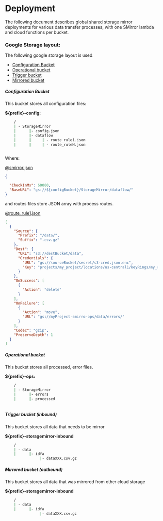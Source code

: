 # Deployment


The following document describes global shared storage mirror deployments for various data transfer processes, with one
SMirror lambda and cloud functions per bucket.

### Google Storage layout:

The following google storage layout is used:

- [Configuration Bucket](#configuration-bucket)
- [Operational bucket](#operational-bucket)
- [Trigger bucket](#trigger-bucket-inbound)
- [Mirrored bucket](#mirrored-bucket-outbound)


##### Configuration Bucket

This bucket stores all configuration files:

**${prefix}-config:**

```bash
    /
    | - StorageMirror
    |      |- config.json
    |      |- dataflow
    |      |     | - route_rule1.json
    |      |     | - route_ruleN.json        
        
```            

Where:

[@smirror.json](usage/gcp/smirror.json)

```json
{

  "CheckInMs": 60000,
  "BaseURL": "gs://${configBucket}/StorageMirror/dataflow/"
}
```

and routes files store JSON array with process routes.

[@route_rule1.json](usage/gcp/route_rule1.json)
```json
[
  {
    "Source": { 
      "Prefix": "/data/",
      "Suffix": ".csv.gz"
    },
    "Dest": {
      "URL": "s3://destBucket/data",
      "Credentials": {
        "URL": "gs://sourceBucket/secret/s3-cred.json.enc",
        "Key": "projects/my_project/locations/us-central1/keyRings/my_ring/cryptoKeys/my_key"
      }
    },
    "OnSuccess": [
      {
        "Action": "delete"
      }
    ],
    "OnFailure": [
      {
        "Action": "move",
        "URL": "gs://myProject-smirro-ops/data/errors/"
      }
    ],
    "Codec": "gzip",
    "PreserveDepth": 1
  }
]
```


##### Operational bucket

This bucket stores all processed, error files. 

**${prefix}-ops:**

```bash
    /
    | - StorageMirror
    |      |- errors
    |      |- processed
        
```            



##### Trigger bucket (inbound) 

This bucket stores all data that needs to be mirror 

**${prefix}-storagemirror-inbound**

```bash
    /
    | - data
    |      |- idfa
                |- dataXXX.csv.gz 
```    



##### Mirrored bucket (outbound) 

This bucket stores all data that was mirrored from other cloud storage 

**${prefix}-storagemirror-inbound**

```bash
    /
    | - data
    |      |- idfa
                |- dataXXX.csv.gz 
```    
